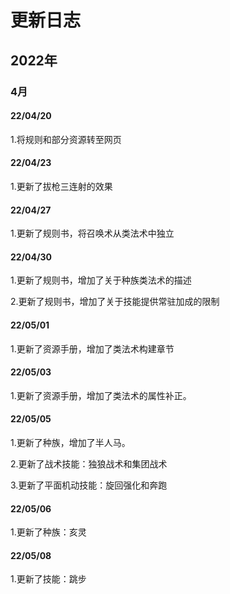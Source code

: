 # 更新日志

## 2022年
### 4月
#### 22/04/20
1.将规则和部分资源转至网页

#### 22/04/23

1.更新了拔枪三连射的效果

#### 22/04/27

1.更新了规则书，将召唤术从类法术中独立

#### 22/04/30

1.更新了规则书，增加了关于种族类法术的描述

2.更新了规则书，增加了关于技能提供常驻加成的限制

#### 22/05/01

1.更新了资源手册，增加了类法术构建章节

#### 22/05/03

1.更新了资源手册，增加了类法术的属性补正。

#### 22/05/05

1.更新了种族，增加了半人马。

2.更新了战术技能：独狼战术和集团战术

3.更新了平面机动技能：旋回强化和奔跑

#### 22/05/06

1.更新了种族：亥灵

#### 22/05/08

1.更新了技能：跳步